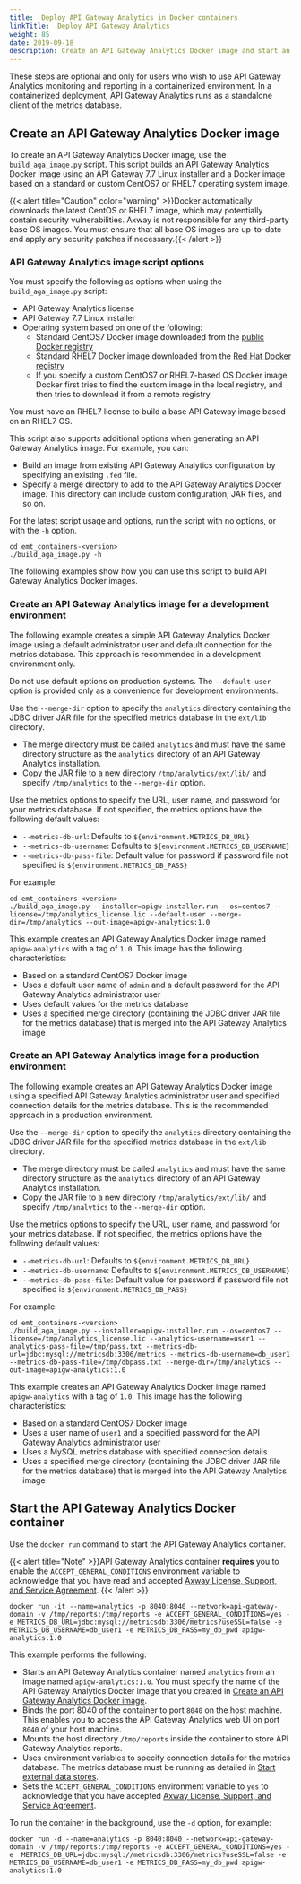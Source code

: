```yaml
---
title:  Deploy API Gateway Analytics in Docker containers 
linkTitle:  Deploy API Gateway Analytics
weight: 85
date: 2019-09-18
description: Create an API Gateway Analytics Docker image and start an API Gateway Analytics Docker container.
---
```


These steps are optional and only for users who wish to use API Gateway Analytics monitoring and reporting in a containerized environment. In a containerized deployment, API Gateway Analytics runs as a standalone client of the metrics database.

## Create an API Gateway Analytics Docker image

To create an API Gateway Analytics Docker image, use the `build_aga_image.py`
script. This script builds an API Gateway Analytics Docker image using an API Gateway 7.7 Linux installer and a Docker image based on a standard or custom CentOS7 or RHEL7 operating system image.

{{< alert title="Caution" color="warning" >}}Docker automatically downloads the latest CentOS or RHEL7 image, which may potentially contain security vulnerabilities. Axway is not responsible for any third-party base OS images. You must ensure that all base OS images are up-to-date and apply any security patches if necessary.{{< /alert >}}

### API Gateway Analytics image script options

You must specify the following as options when using the `build_aga_image.py` script:

* API Gateway Analytics license
* API Gateway 7.7 Linux installer
* Operating system based on one of the following:
    * Standard CentOS7 Docker image downloaded from the [public Docker registry](https://store.docker.com/)
    * Standard RHEL7 Docker image downloaded from the [Red Hat Docker registry](https://access.redhat.com/containers)
    * If you specify a custom CentOS7 or RHEL7-based OS Docker image, Docker first tries to find the custom image in the local registry, and then tries to download it from a remote registry

You must have an RHEL7 license to build a base API Gateway image based on an RHEL7 OS.

This script also supports additional options when generating an API Gateway Analytics image. For example, you can:

* Build an image from existing API Gateway Analytics configuration by specifying an existing `.fed` file.
* Specify a merge directory to add to the API Gateway Analytics Docker image. This directory can include custom configuration, JAR files, and so on.

For the latest script usage and options, run the script with no options, or with the `-h` option.

```
cd emt_containers-<version>
./build_aga_image.py -h
```

The following examples show how you can use this script to build API Gateway Analytics Docker images.

### Create an API Gateway Analytics image for a development environment

The following example creates a simple API Gateway Analytics Docker image using a default administrator user and default connection for the metrics database. This approach is recommended in a development environment only.

Do not use default options on production systems. The `--default-user` option is provided only as a convenience for development environments.

Use the `--merge-dir` option to specify the `analytics` directory containing the JDBC driver JAR file for the specified metrics database in the `ext/lib` directory.

* The merge directory must be called `analytics` and must have the same directory structure as the `analytics` directory of an API Gateway Analytics installation.
* Copy the JAR file to a new directory `/tmp/analytics/ext/lib/` and specify `/tmp/analytics` to the `--merge-dir` option.

Use the metrics options to specify the URL, user name, and password for your metrics database. If not specified, the metrics options have the following default values:

* `--metrics-db-url`: Defaults to `${environment.METRICS_DB_URL}`
* `--metrics-db-username`: Defaults to `${environment.METRICS_DB_USERNAME}`
* `--metrics-db-pass-file`: Default value for password if password file not specified is `${environment.METRICS_DB_PASS}`

For example:

```
cd emt_containers-<version>
./build_aga_image.py --installer=apigw-installer.run --os=centos7 --license=/tmp/analytics_license.lic --default-user --merge-dir=/tmp/analytics --out-image=apigw-analytics:1.0
```

This example creates an API Gateway Analytics Docker image named `apigw-analytics` with a tag of `1.0`. This image has the following characteristics:

* Based on a standard CentOS7 Docker image
* Uses a default user name of `admin` and a default password for the API Gateway Analytics administrator user
* Uses default values for the metrics database
* Uses a specified merge directory (containing the JDBC driver JAR file for the metrics database) that is merged into the API Gateway Analytics image

### Create an API Gateway Analytics image for a production environment

The following example creates an API Gateway Analytics Docker image using a specified API Gateway Analytics administrator user and specified connection details for the metrics database. This is the recommended approach in a production environment.

Use the `--merge-dir` option to specify the `analytics` directory containing the JDBC driver JAR file for the specified metrics database in the `ext/lib` directory.

* The merge directory must be called `analytics` and must have the same directory structure as the `analytics` directory of an API Gateway Analytics installation.
* Copy the JAR file to a new directory `/tmp/analytics/ext/lib/` and specify `/tmp/analytics` to the `--merge-dir` option.

Use the metrics options to specify the URL, user name, and password for your metrics database. If not specified, the metrics options have the following default values:

* `--metrics-db-url`: Defaults to `${environment.METRICS_DB_URL}`
* `--metrics-db-username`: Defaults to `${environment.METRICS_DB_USERNAME}`
* `--metrics-db-pass-file`: Default value for password if password file not specified is `${environment.METRICS_DB_PASS}`

For example:

```
cd emt_containers-<version>
./build_aga_image.py --installer=apigw-installer.run --os=centos7 --license=/tmp/analytics_license.lic --analytics-username=user1 --analytics-pass-file=/tmp/pass.txt --metrics-db-url=jdbc:mysql://metricsdb:3306/metrics --metrics-db-username=db_user1 --metrics-db-pass-file=/tmp/dbpass.txt --merge-dir=/tmp/analytics --out-image=apigw-analytics:1.0
```

This example creates an API Gateway Analytics Docker image named `apigw-analytics` with a tag of `1.0`. This image has the following characteristics:

* Based on a standard CentOS7 Docker image
* Uses a user name of `user1` and a specified password for the API Gateway Analytics administrator user
* Uses a MySQL metrics database with specified connection details
* Uses a specified merge directory (containing the JDBC driver JAR file for the metrics database) that is merged into the API Gateway Analytics image

## Start the API Gateway Analytics Docker container

Use the `docker run` command to start the API Gateway Analytics container.

{{< alert title="Note" >}}API Gateway Analytics container **requires** you to enable the `ACCEPT_GENERAL_CONDITIONS` environment variable to acknowledge that you have read and accepted [Axway License, Support, and Service Agreement](https://cdn.axway.com/u/Axway_General_Conditions_version_april_2014_eng%20(France).pdf). {{< /alert >}}

```
docker run -it --name=analytics -p 8040:8040 --network=api-gateway-domain -v /tmp/reports:/tmp/reports -e ACCEPT_GENERAL_CONDITIONS=yes -e METRICS_DB_URL=jdbc:mysql://metricsdb:3306/metrics?useSSL=false -e METRICS_DB_USERNAME=db_user1 -e METRICS_DB_PASS=my_db_pwd apigw-analytics:1.0
```

This example performs the following:

* Starts an API Gateway Analytics container named `analytics` from an image named `apigw-analytics:1.0`. You must specify the name of the API Gateway Analytics Docker image that you created in [Create an API Gateway Analytics Docker image](#create-an-api-gateway-analytics-docker-image).
* Binds the port 8040 of the container to port `8040` on the host machine. This enables you to access the API Gateway Analytics web UI on port `8040` of your host machine.
* Mounts the host directory `/tmp/reports` inside the container to store API Gateway Analytics reports.
* Uses environment variables to specify connection details for the metrics database. The metrics database must be running as detailed in [Start external data stores](/docs/apim_installation/apigw_containers/docker_scripts_prereqs/#start-external-data-stores).
* Sets the `ACCEPT_GENERAL_CONDITIONS` environment variable to `yes` to acknowledge that you have accepted [Axway License, Support, and Service Agreement](https://cdn.axway.com/u/Axway_General_Conditions_version_april_2014_eng%20(France).pdf).

To run the container in the background, use the `-d` option, for example:

```
docker run -d --name=analytics -p 8040:8040 --network=api-gateway-domain -v /tmp/reports:/tmp/reports -e ACCEPT_GENERAL_CONDITIONS=yes -e  METRICS_DB_URL=jdbc:mysql://metricsdb:3306/metrics?useSSL=false -e METRICS_DB_USERNAME=db_user1 -e METRICS_DB_PASS=my_db_pwd apigw-analytics:1.0
```
